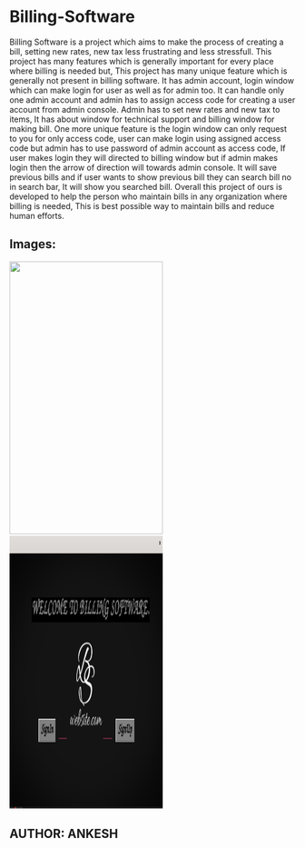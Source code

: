 # Billing-Software
Billing Software is a project which aims to make the process of creating a bill, setting new rates, new tax less frustrating and less stressfull. This project has many features which is generally important for every place where billing is needed but, This project has many unique feature which is generally not present in billing software. It has admin account, login window which can make login for user as well as for admin too. It can handle only one admin account and admin has to assign access code for creating a user account from admin console.  Admin has to set new rates and new tax to items, It has about window for technical support and billing window for making bill. One more unique feature is the login window can only request to you for only access code, user can make login using assigned access code but admin has to use password of admin account as access code, If user makes login they will directed to billing window but if admin makes login then the arrow of direction will towards admin console. It will save previous bills and if user wants to show previous bill they can search bill no in search bar, It will show you searched bill.   Overall this project of ours is developed to help the person who maintain bills in any organization where billing is needed, This is best possible way to maintain bills and reduce human efforts. 

## Images:
<img src="src/Design-of-webpage/CSKHAZANAHOME.png" height = "480" width="270">  <img src="p1.png" height = "480" width="270">

## AUTHOR: ANKESH
